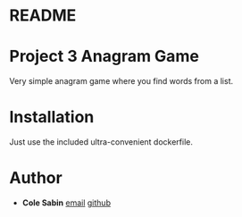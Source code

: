 # README #

# Project 3 Anagram Game

Very simple anagram game where you find words from a list. 

# Installation

Just use the included ultra-convenient dockerfile.

# Author
* **Cole Sabin** [email](mailto:cole.w.sabin@gmail.com) [github](https://github.com/cskozmo/)
